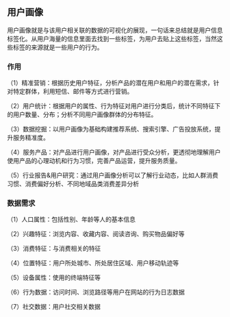 ## 用户画像

用户画像就是与该用户相关联的数据的可视化的展现，一句话来总结就是用户信息标签化。从用户海量的信息里面去找到一些标签，为用户去贴上这些标签，当然这些标签的来源就是一些用户的行为。

### 作用

（1）精准营销：根据历史用户特征，分析产品的潜在用户和用户的潜在需求，针对特定群体，利用短信、邮件等方式进行营销。

（2）用户统计：根据用户的属性、行为特征对用户进行分类后，统计不同特征下的用户数量、分布；分析不同用户画像群体的分布特征。

（3）数据挖掘：以用户画像为基础构建推荐系统、搜索引擎、广告投放系统，提升服务精准度。

（4）服务产品：对产品进行用户画像，对产品进行受众分析，更透彻地理解用户使用产品的心理动机和行为习惯，完善产品运营，提升服务质量。

（5）行业报告&用户研究：通过用户画像分析可以了解行业动态，比如人群消费习惯、消费偏好分析、不同地域品类消费差异分析

### 数据需求

（1）人口属性：包括性别、年龄等人的基本信息

（2）兴趣特征：浏览内容、收藏内容、阅读咨询、购买物品偏好等

（3）消费特征：与消费相关的特征

（4）位置特征：用户所处城市、所处居住区域、用户移动轨迹等

（5）设备属性：使用的终端特征等

（6）行为数据：访问时间、浏览路径等用户在网站的行为日志数据

（7）社交数据：用户社交相关数据